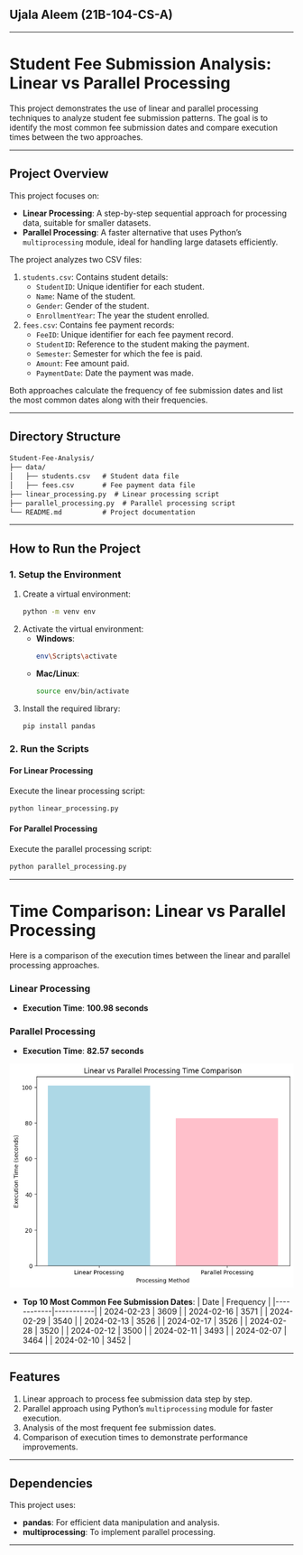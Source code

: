 
## **Ujala Aleem (21B-104-CS-A)**
---
# Student Fee Submission Analysis: Linear vs Parallel Processing

This project demonstrates the use of linear and parallel processing techniques to analyze student fee submission patterns. The goal is to identify the most common fee submission dates and compare execution times between the two approaches.

---
## **Project Overview**

This project focuses on:
- **Linear Processing**: A step-by-step sequential approach for processing data, suitable for smaller datasets.
- **Parallel Processing**: A faster alternative that uses Python’s `multiprocessing` module, ideal for handling large datasets efficiently.

The project analyzes two CSV files:
1. `students.csv`: Contains student details:
   - `StudentID`: Unique identifier for each student.
   - `Name`: Name of the student.
   - `Gender`: Gender of the student.
   - `EnrollmentYear`: The year the student enrolled.
2. `fees.csv`: Contains fee payment records:
   - `FeeID`: Unique identifier for each fee payment record.
   - `StudentID`: Reference to the student making the payment.
   - `Semester`: Semester for which the fee is paid.
   - `Amount`: Fee amount paid.
   - `PaymentDate`: Date the payment was made.

Both approaches calculate the frequency of fee submission dates and list the most common dates along with their frequencies.

---

## **Directory Structure**

```
Student-Fee-Analysis/
├── data/
│   ├── students.csv   # Student data file
│   ├── fees.csv       # Fee payment data file
├── linear_processing.py  # Linear processing script
├── parallel_processing.py  # Parallel processing script
└── README.md          # Project documentation
```

---

## **How to Run the Project**

### **1. Setup the Environment**
1. Create a virtual environment:
   ```bash
   python -m venv env
   ```
2. Activate the virtual environment:
   - **Windows**:
     ```bash
     env\Scripts\activate
     ```
   - **Mac/Linux**:
     ```bash
     source env/bin/activate
     ```
3. Install the required library:
   ```bash
   pip install pandas
   ```

### **2. Run the Scripts**

#### **For Linear Processing**
Execute the linear processing script:
```bash
python linear_processing.py
```

#### **For Parallel Processing**
Execute the parallel processing script:
```bash
python parallel_processing.py
```

---

# Time Comparison: Linear vs Parallel Processing

Here is a comparison of the execution times between the linear and parallel processing approaches.
### **Linear Processing**
- **Execution Time**: **100.98 seconds**
### **Parallel Processing**
- **Execution Time**: **82.57 seconds**

![Time Comparison](assets/processing_time_comparison.png)

- **Top 10 Most Common Fee Submission Dates**:
  | Date       | Frequency |
  |------------|-----------|
  | 2024-02-23 | 3609      |
  | 2024-02-16 | 3571      |
  | 2024-02-29 | 3540      |
  | 2024-02-13 | 3526      |
  | 2024-02-17 | 3526      |
  | 2024-02-28 | 3520      |
  | 2024-02-12 | 3500      |
  | 2024-02-11 | 3493      |
  | 2024-02-07 | 3464      |
  | 2024-02-10 | 3452      |

---

## **Features**
1. Linear approach to process fee submission data step by step.
2. Parallel approach using Python’s `multiprocessing` module for faster execution.
3. Analysis of the most frequent fee submission dates.
4. Comparison of execution times to demonstrate performance improvements.

---

## **Dependencies**
This project uses:
- **pandas**: For efficient data manipulation and analysis.
- **multiprocessing**: To implement parallel processing.

---
